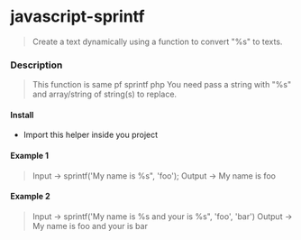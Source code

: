 # javascript-sprintf
> Create a text dynamically using a function to convert "%s" to texts.

### Description
> This function is same pf sprintf php You need pass a string with "%s" and array/string of string(s) to replace.

#### Install
- Import this helper inside you project

#### Example 1
> Input -> sprintf('My name is %s", 'foo');
> Output -> My name is foo

#### Example 2
> Input -> sprintf('My name is %s and your is %s", 'foo', 'bar')
> Output -> My name is foo and your is bar

